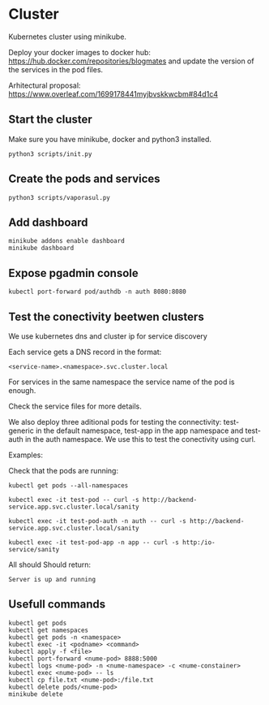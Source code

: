 # Cluster

Kubernetes cluster using minikube.

Deploy your docker images to docker hub: https://hub.docker.com/repositories/blogmates and update the version of the services in the pod files.

Arhitectural proposal: https://www.overleaf.com/1699178441myjbvskkwcbm#84d1c4

## Start the cluster

Make sure you have minikube, docker and python3 installed.

```
python3 scripts/init.py
```

## Create the pods and services

```
python3 scripts/vaporasul.py
```

## Add dashboard
```
minikube addons enable dashboard
minikube dashboard
```

## Expose pgadmin console
```
kubectl port-forward pod/authdb -n auth 8080:8080
```

## Test the conectivity beetwen clusters

We use kubernetes dns and cluster ip for service discovery

Each service gets a DNS record in the format:
```
<service-name>.<namespace>.svc.cluster.local
```

For services in the same namespace the service name of the pod is enough.

Check the service files for more details.

We also deploy three aditional pods for testing the connectivity: test-generic in the default namespace, test-app in the app namespace and test-auth in the auth namespace. We use this to test the conectivity using curl.

Examples:

Check that the pods are running:

```
kubectl get pods --all-namespaces
```
```
kubectl exec -it test-pod -- curl -s http://backend-service.app.svc.cluster.local/sanity

kubectl exec -it test-pod-auth -n auth -- curl -s http://backend-service.app.svc.cluster.local/sanity

kubectl exec -it test-pod-app -n app -- curl -s http:/io-service/sanity
```

All should Should return:
```
Server is up and running
```

## Usefull commands

```
kubectl get pods
kubectl get namespaces
kubectl get pods -n <namespace>
kubectl exec -it <podname> <command>
kubectl apply -f <file>
kubectl port-forward <nume-pod> 8888:5000
kubectl logs <nume-pod> -n <nume-namespace> -c <nume-constainer>
kubectl exec <nume-pod> -- ls
kubectl cp file.txt <nume-pod>:/file.txt
kubectl delete pods/<nume-pod>
minikube delete
```

